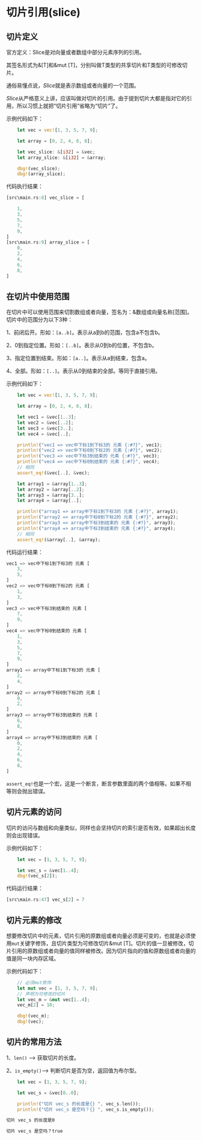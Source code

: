 # 切片引用(slice)

## 切片定义

官方定义：Slice是对向量或者数组中部分元素序列的引用。

其签名形式为&[T]和&mut [T]，分别叫做T类型的共享切片和T类型的可修改切片。

通俗易懂点说，*Slice*就是表示数组或者向量的一个范围。

*Slice*从严格意义上讲，应该叫做对切片的引用。由于提到切片大都是指对它的引用，所以习惯上就把“切片引用”省略为“切片”了。


示例代码如下：

```rust
    let vec = vec![1, 3, 5, 7, 9];

    let array = [0, 2, 4, 6, 8];

    let vec_slice: &[i32] = &vec;
    let array_slice: &[i32] = &array;

    dbg!(vec_slice);
    dbg!(array_slice);
```

代码执行结果：

```rust
[src\main.rs:8] vec_slice = [

    1,
    3,
    5,
    7,
    9,
]
[src\main.rs:9] array_slice = [
    0,
    2,
    4,
    6,
    8,
]
```

## 在切片中使用范围

在切片中可以使用范围来切割数组或者向量，签名为：&数组或向量名称[范围]。切片中的范围分为以下3种：

1、前闭后开。形如：`[a..b]`。表示从a到b的范围，包含a不包含b。

2、0到指定位置。形如：`[..b]`。表示从0到b的位置，不包含b。

3、指定位置到结束。形如：`[a..]`。表示从a到结束，包含a。

4、全部。形如：`[..]`。表示从0到结束的全部。等同于直接引用。

示例代码如下：

```rust
    let vec = vec![1, 3, 5, 7, 9];

    let array = [0, 2, 4, 6, 8];

    let vec1 = &vec[1..3];
    let vec2 = &vec[..2];
    let vec3 = &vec[3..];
    let vec4 = &vec[..];

    println!("vec1 => vec中下标1到下标3的 元素 {:#?}", vec1);
    println!("vec2 => vec中下标0到下标2的 元素 {:#?}", vec2);
    println!("vec3 => vec中下标3到结束的 元素 {:#?}", vec3);
    println!("vec4 => vec中下标0到结束的 元素 {:#?}", vec4);
    // 相同
    assert_eq!(&vec[..], &vec);

    let array1 = &array[1..3];
    let array2 = &array[..2];
    let array3 = &array[3..];
    let array4 = &array[..];

    println!("array1 => array中下标1到下标3的 元素 {:#?}", array1);
    println!("array2 => array中下标0到下标2的 元素 {:#?}", array2);
    println!("array3 => array中下标3到结束的 元素 {:#?}", array3);
    println!("array4 => array中下标3到结束的 元素 {:#?}", array4);
    // 相同
    assert_eq!(&array[..], &array);
```


代码运行结果：

```rust
vec1 => vec中下标1到下标3的 元素 [
    3,
    5,
]
vec2 => vec中下标0到下标2的 元素 [
    1,
    3,
]
vec3 => vec中下标3到结束的 元素 [
    7,
    9,
]
vec4 => vec中下标0到结束的 元素 [
    1,
    3,
    5,
    7,
    9,
]
array1 => array中下标1到下标3的 元素 [
    2,
    4,
]
array2 => array中下标0到下标2的 元素 [
    0,
    2,
]
array3 => array中下标3到结束的 元素 [
    6,
    8,
]
array4 => array中下标3到结束的 元素 [
    0,
    2,
    4,
    6,
    8,
]

```

`assert_eq!`也是一个宏，这是一个断言，断言参数里面的两个值相等。如果不相等则会抛出错误。

## 切片元素的访问


切片的访问与数组和向量类似，同样也会坚持切片的索引是否有效，如果超出长度则会出现错误。

示例代码如下：

```rust
    let vec = [1, 3, 5, 7, 9];

    let vec_s = &vec[1..4];
    dbg!(vec_s[2]);
```

代码运行结果：

```rust
[src\main.rs:47] vec_s[2] = 7
```

## 切片元素的修改


想要修改切片中的元素，切片引用的原数组或者向量必须是可变的，也就是必须使用`mut`关键字修饰，且切片类型为可修改切片&mut [T]。切片的值一旦被修改，切片引用的原数组或者向量的值同样被修改。因为切片指向的值和原数组或者向量的值是同一块内存区域。

示例代码如下：

```rust
    // 必须mut修饰
    let mut vec = [1, 3, 5, 7, 9];
    // 声明为可修改的切片
    let vec_m = &mut vec[1..4];
    vec_m[2] = 10;

    dbg!(vec_m);
    dbg!(vec);
```

## 切片的常用方法


1、`len()` ——> 获取切片的长度。

2、`is_empty()`——> 判断切片是否为空，返回值为布尔型。

```rust
    let vec = [1, 3, 5, 7, 9];

    let vec_s = &vec[0..0];

    println!("切片 vec_s 的长度是{} ", vec_s.len());
    println!("切片 vec_s 是空吗？{} ", vec_s.is_empty());
```

```rust
切片 vec_s 的长度是0 

切片 vec_s 是空吗？true 
```
